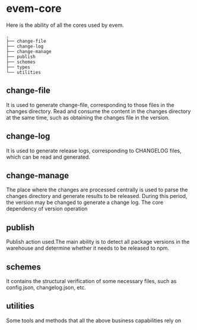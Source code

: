 # evem-core

Here is the ability of all the cores used by evem.

```
.
├── change-file
├── change-log
├── change-manage
├── publish
├── schemes
├── types
└── utilities
```

## change-file

It is used to generate change-file, corresponding to those files in the changes directory. Read and consume the content in the changes directory at the same time, such as obtaining the changes file in the version.

## change-log

It is used to generate release logs, corresponding to CHANGELOG files, which can be read and generated.

## change-manage

The place where the changes are processed centrally is used to parse the changes directory and generate results to be released. During this period, the version may be changed to generate a change log. The core dependency of version operation

## publish

Publish action used.The main ability is to detect all package versions in the warehouse and determine whether it needs to be released to npm.

## schemes

It contains the structural verification of some necessary files, such as config.json, changelog.json, etc.

## utilities

Some tools and methods that all the above business capabilities rely on